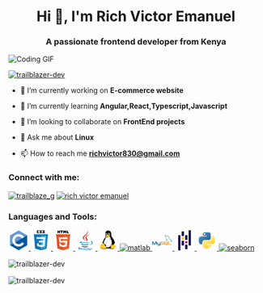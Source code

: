 <h1 align="center">Hi 👋, I'm Rich Victor Emanuel</h1>
<h3 align="center">A passionate frontend developer from Kenya</h3>
<img src="https://media1.giphy.com/media/2IudUHdI075HL02Pkk/200w.gif?cid=6c09b952vig95wxmhl8shvt8h8ggiys5e1se24ed4zibrqam&ep=v1_gifs_search&rid=200w.gif&ct=g" alt="Coding GIF">

<p align="left"> <a href="https://github.com/ryo-ma/github-profile-trophy"><img src="https://github-profile-trophy.vercel.app/?username=trailblazer-dev" alt="trailblazer-dev" /></a> </p>

- 🔭 I’m currently working on **E-commerce website**

- 🌱 I’m currently learning **Angular,React,Typescript,Javascript**

- 👯 I’m looking to collaborate on **FrontEnd projects**

- 💬 Ask me about **Linux**

- 📫 How to reach me **richvictor830@gmail.com**

<h3 align="left">Connect with me:</h3>
<p align="left">
<a href="https://twitter.com/trailblaze_g" target="blank"><img align="center" src="https://raw.githubusercontent.com/rahuldkjain/github-profile-readme-generator/master/src/images/icons/Social/twitter.svg" alt="trailblaze_g" height="30" width="40" /></a>
<a href="https://linkedin.com/in/rich victor emanuel" target="blank"><img align="center" src="https://raw.githubusercontent.com/rahuldkjain/github-profile-readme-generator/master/src/images/icons/Social/linked-in-alt.svg" alt="rich victor emanuel" height="30" width="40" /></a>
</p>

<h3 align="left">Languages and Tools:</h3>
<p align="left"> <a href="https://www.cprogramming.com/" target="_blank" rel="noreferrer"> <img src="https://raw.githubusercontent.com/devicons/devicon/master/icons/c/c-original.svg" alt="c" width="40" height="40"/> </a> <a href="https://www.w3schools.com/css/" target="_blank" rel="noreferrer"> <img src="https://raw.githubusercontent.com/devicons/devicon/master/icons/css3/css3-original-wordmark.svg" alt="css3" width="40" height="40"/> </a> <a href="https://www.w3.org/html/" target="_blank" rel="noreferrer"> <img src="https://raw.githubusercontent.com/devicons/devicon/master/icons/html5/html5-original-wordmark.svg" alt="html5" width="40" height="40"/> </a> <a href="https://www.java.com" target="_blank" rel="noreferrer"> <img src="https://raw.githubusercontent.com/devicons/devicon/master/icons/java/java-original.svg" alt="java" width="40" height="40"/> </a> <a href="https://www.linux.org/" target="_blank" rel="noreferrer"> <img src="https://raw.githubusercontent.com/devicons/devicon/master/icons/linux/linux-original.svg" alt="linux" width="40" height="40"/> </a> <a href="https://www.mathworks.com/" target="_blank" rel="noreferrer"> <img src="https://upload.wikimedia.org/wikipedia/commons/2/21/Matlab_Logo.png" alt="matlab" width="40" height="40"/> </a> <a href="https://www.mysql.com/" target="_blank" rel="noreferrer"> <img src="https://raw.githubusercontent.com/devicons/devicon/master/icons/mysql/mysql-original-wordmark.svg" alt="mysql" width="40" height="40"/> </a> <a href="https://pandas.pydata.org/" target="_blank" rel="noreferrer"> <img src="https://raw.githubusercontent.com/devicons/devicon/2ae2a900d2f041da66e950e4d48052658d850630/icons/pandas/pandas-original.svg" alt="pandas" width="40" height="40"/> </a> <a href="https://www.python.org" target="_blank" rel="noreferrer"> <img src="https://raw.githubusercontent.com/devicons/devicon/master/icons/python/python-original.svg" alt="python" width="40" height="40"/> </a> <a href="https://seaborn.pydata.org/" target="_blank" rel="noreferrer"> <img src="https://seaborn.pydata.org/_images/logo-mark-lightbg.svg" alt="seaborn" width="40" height="40"/> </a> </p>

<p><img align="center" src="https://github-readme-stats.vercel.app/api/top-langs?username=trailblazer-dev&show_icons=true&locale=en&layout=compact" alt="trailblazer-dev" /></p>

<p><img align="center" src="https://github-readme-streak-stats.herokuapp.com/?user=trailblazer-dev&" alt="trailblazer-dev" /></p>
